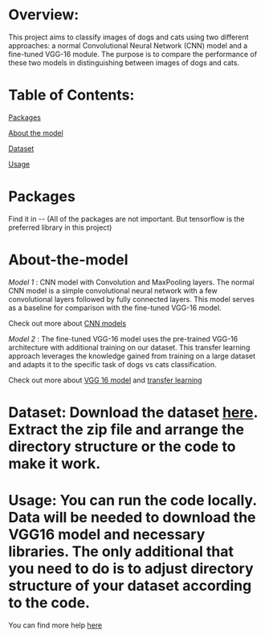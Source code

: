 # Overview:

This project aims to classify images of dogs and cats using two different approaches: a normal Convolutional Neural Network (CNN) model and a fine-tuned VGG-16 module. The purpose is to compare the performance of these two models in distinguishing between images of dogs and cats.

# Table of Contents:

[Packages](#Packages)

[About the model](#About-the-model)

[Dataset](#Dataset)

[Usage](#Usage)

# Packages

Find it in -- (All of the packages are not important. But tensorflow is the preferred library in this project)

# About-the-model

*Model 1* : CNN model with Convolution and MaxPooling layers. The normal CNN model is a simple convolutional neural network with a few convolutional layers followed by fully connected layers. This model serves as a baseline for comparison with the fine-tuned VGG-16 model.

Check out more about [CNN models](https://datagen.tech/guides/computer-vision/cnn-convolutional-neural-network/) 

*Model 2* : The fine-tuned VGG-16 model uses the pre-trained VGG-16 architecture with additional training on our dataset. This transfer learning approach leverages the knowledge gained from training on a large dataset and adapts it to the specific task of dogs vs cats classification.

Check out more about [VGG 16 model](https://medium.com/@mygreatlearning/everything-you-need-to-know-about-vgg16-7315defb5918) and [transfer learning](https://machinelearningmastery.com/transfer-learning-for-deep-learning/)

# Dataset: Download the dataset [here](https://www.kaggle.com/competitions/dogs-vs-cats/data?select=train.zip). Extract the zip file and arrange the directory structure or the code to make it work.

# Usage: You can run the code locally. Data will be needed to download the VGG16 model and necessary libraries. The only additional that you need to do is to adjust directory structure of your dataset according to the code.

You can find more help [here](https://www.youtube.com/watch?v=qFJeN9V1ZsI)




